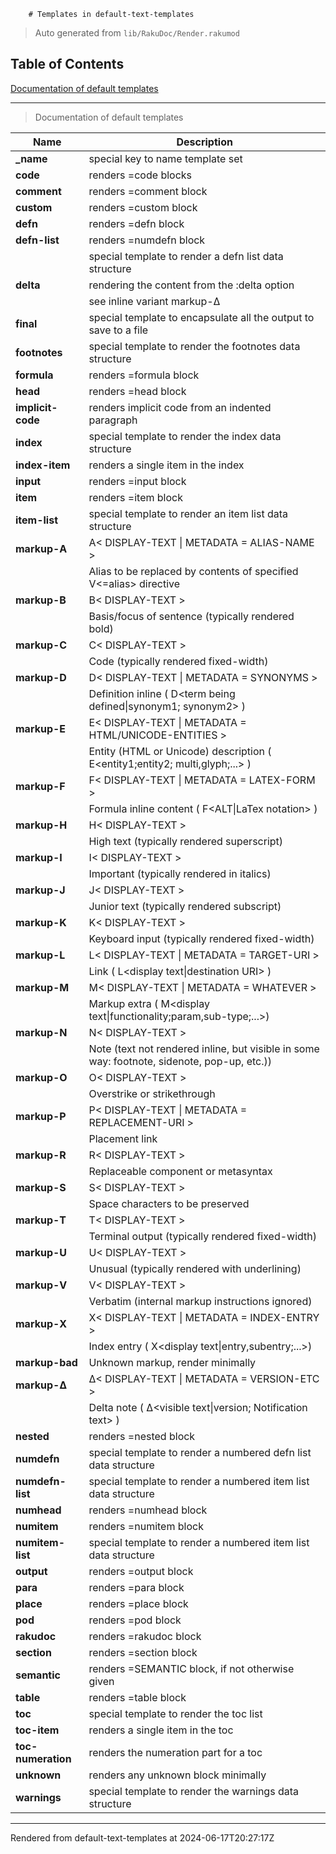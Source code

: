         # Templates in default-text-templates
>Auto generated from `lib/RakuDoc/Render.rakumod`


## Table of Contents
[Documentation of default templates](#documentation-of-default-templates)  

----
>Documentation of default templates

| **Name** | **Description**  |
| --- | ---  |
| **_name**| special key to name template set |
| **code**| renders =code blocks |
| **comment**| renders =comment block |
| **custom**| renders =custom block |
| **defn**| renders =defn block |
| **defn-list**| renders =numdefn block |
|  &nbsp; | special template to render a defn list data structure |
| **delta**| rendering the content from the :delta option |
|  &nbsp; | see inline variant markup-Δ |
| **final**| special template to encapsulate all the output to save to a file |
| **footnotes**| special template to render the footnotes data structure |
| **formula**| renders =formula block |
| **head**| renders =head block |
| **implicit-code**| renders implicit code from an indented paragraph |
| **index**| special template to render the index data structure |
| **index-item**| renders a single item in the index |
| **input**| renders =input block |
| **item**| renders =item block |
| **item-list**| special template to render an item list data structure |
| **markup-A**| A< DISPLAY-TEXT &#124; METADATA = ALIAS-NAME > |
|  &nbsp; | Alias to be replaced by contents of specified V<=alias> directive |
| **markup-B**| B< DISPLAY-TEXT > |
|  &nbsp; | Basis/focus of sentence (typically rendered bold) |
| **markup-C**| C< DISPLAY-TEXT > |
|  &nbsp; | Code (typically rendered fixed-width) |
| **markup-D**| D< DISPLAY-TEXT &#124; METADATA = SYNONYMS > |
|  &nbsp; | Definition inline ( D<term being defined&#124;synonym1; synonym2> ) |
| **markup-E**| E< DISPLAY-TEXT &#124; METADATA = HTML/UNICODE-ENTITIES > |
|  &nbsp; | Entity (HTML or Unicode) description ( E<entity1;entity2; multi,glyph;...> ) |
| **markup-F**| F< DISPLAY-TEXT &#124; METADATA = LATEX-FORM > |
|  &nbsp; | Formula inline content ( F<ALT&#124;LaTex notation> ) |
| **markup-H**| H< DISPLAY-TEXT > |
|  &nbsp; | High text (typically rendered superscript) |
| **markup-I**| I< DISPLAY-TEXT > |
|  &nbsp; | Important (typically rendered in italics) |
| **markup-J**| J< DISPLAY-TEXT > |
|  &nbsp; | Junior text (typically rendered subscript) |
| **markup-K**| K< DISPLAY-TEXT > |
|  &nbsp; | Keyboard input (typically rendered fixed-width) |
| **markup-L**| L< DISPLAY-TEXT &#124; METADATA = TARGET-URI > |
|  &nbsp; | Link ( L<display text&#124;destination URI> ) |
| **markup-M**| M< DISPLAY-TEXT &#124; METADATA = WHATEVER > |
|  &nbsp; | Markup extra ( M<display text&#124;functionality;param,sub-type;...>) |
| **markup-N**| N< DISPLAY-TEXT > |
|  &nbsp; | Note (text not rendered inline, but visible in some way: footnote, sidenote, pop-up, etc.)) |
| **markup-O**| O< DISPLAY-TEXT > |
|  &nbsp; | Overstrike or strikethrough |
| **markup-P**| P< DISPLAY-TEXT &#124; METADATA = REPLACEMENT-URI > |
|  &nbsp; | Placement link |
| **markup-R**| R< DISPLAY-TEXT > |
|  &nbsp; | Replaceable component or metasyntax |
| **markup-S**| S< DISPLAY-TEXT > |
|  &nbsp; | Space characters to be preserved |
| **markup-T**| T< DISPLAY-TEXT > |
|  &nbsp; | Terminal output (typically rendered fixed-width) |
| **markup-U**| U< DISPLAY-TEXT > |
|  &nbsp; | Unusual (typically rendered with underlining) |
| **markup-V**| V< DISPLAY-TEXT > |
|  &nbsp; | Verbatim (internal markup instructions ignored) |
| **markup-X**| X< DISPLAY-TEXT &#124; METADATA = INDEX-ENTRY > |
|  &nbsp; | Index entry ( X<display text&#124;entry,subentry;...>) |
| **markup-bad**| Unknown markup, render minimally |
| **markup-Δ**| Δ< DISPLAY-TEXT &#124; METADATA = VERSION-ETC > |
|  &nbsp; | Delta note ( Δ<visible text&#124;version; Notification text> ) |
| **nested**| renders =nested block |
| **numdefn**| special template to render a numbered defn list data structure |
| **numdefn-list**| special template to render a numbered item list data structure |
| **numhead**| renders =numhead block |
| **numitem**| renders =numitem block |
| **numitem-list**| special template to render a numbered item list data structure |
| **output**| renders =output block |
| **para**| renders =para block |
| **place**| renders =place block |
| **pod**| renders =pod block |
| **rakudoc**| renders =rakudoc block |
| **section**| renders =section block |
| **semantic**| renders =SEMANTIC block, if not otherwise given |
| **table**| renders =table block |
| **toc**| special template to render the toc list |
| **toc-item**| renders a single item in the toc |
| **toc-numeration**| renders the numeration part for a toc |
| **unknown**| renders any unknown block minimally |
| **warnings**| special template to render the warnings data structure |






----
Rendered from default-text-templates at 2024-06-17T20:27:17Z